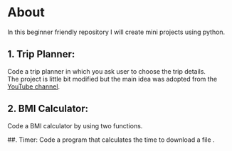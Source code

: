 # About
In this beginner friendly repository I will create mini projects using python.

## 1. Trip Planner:
Code a trip planner in which you ask user to choose the trip details.  
The project is little bit modified but the main idea was adopted from the [YouTube channel](https://www.youtube.com/@codewithjoshoffical).

## 2. BMI Calculator:
Code a BMI calculator by using two functions.

##. Timer:
Code a program that calculates the time to download a file .
